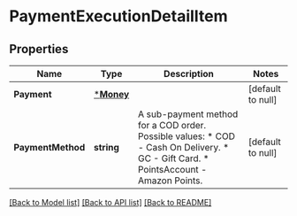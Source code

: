 # PaymentExecutionDetailItem

## Properties
Name | Type | Description | Notes
------------ | ------------- | ------------- | -------------
**Payment** | [***Money**](Money.md) |  | [default to null]
**PaymentMethod** | **string** | A sub-payment method for a COD order.  Possible values:  * COD - Cash On Delivery.  * GC - Gift Card.  * PointsAccount - Amazon Points. | [default to null]

[[Back to Model list]](../README.md#documentation-for-models) [[Back to API list]](../README.md#documentation-for-api-endpoints) [[Back to README]](../README.md)

